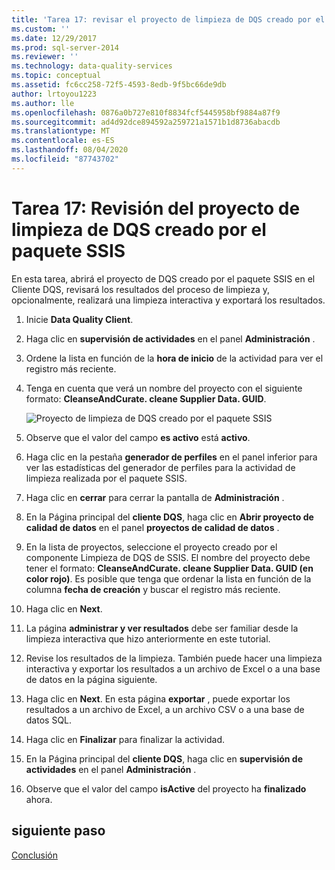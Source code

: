 ```yaml
---
title: 'Tarea 17: revisar el proyecto de limpieza de DQS creado por el paquete SSIS | Microsoft Docs'
ms.custom: ''
ms.date: 12/29/2017
ms.prod: sql-server-2014
ms.reviewer: ''
ms.technology: data-quality-services
ms.topic: conceptual
ms.assetid: fc6cc258-72f5-4593-8edb-9f5bc66de9db
author: lrtoyou1223
ms.author: lle
ms.openlocfilehash: 0876a0b727e810f8834fcf5445958bf9884a87f9
ms.sourcegitcommit: ad4d92dce894592a259721a1571b1d8736abacdb
ms.translationtype: MT
ms.contentlocale: es-ES
ms.lasthandoff: 08/04/2020
ms.locfileid: "87743702"
---
```

# <a name="task-17-reviewing-dqs-cleansing-project-created-by-the-ssis-package"></a>Tarea 17: Revisión del proyecto de limpieza de DQS creado por el paquete SSIS
  En esta tarea, abrirá el proyecto de DQS creado por el paquete SSIS en el Cliente DQS, revisará los resultados del proceso de limpieza y, opcionalmente, realizará una limpieza interactiva y exportará los resultados.  
  
1.  Inicie **Data Quality Client**.  
  
2.  Haga clic en **supervisión de actividades** en el panel **Administración** .  
  
3.  Ordene la lista en función de la **hora de inicio** de la actividad para ver el registro más reciente.  
  
4.  Tenga en cuenta que verá un nombre del proyecto con el siguiente formato: **CleanseAndCurate. cleane Supplier Data. GUID**.  
  
     ![Proyecto de limpieza de DQS creado por el paquete SSIS](../../2014/tutorials/media/et-reviewingdqscpcreatedbythessispackage.jpg "Proyecto de limpieza de DQS creado por el paquete SSIS")  
  
5.  Observe que el valor del campo **es activo** está **activo**.  
  
6.  Haga clic en la pestaña **generador de perfiles** en el panel inferior para ver las estadísticas del generador de perfiles para la actividad de limpieza realizada por el paquete SSIS.  
  
7.  Haga clic en **cerrar** para cerrar la pantalla de **Administración** .  
  
8.  En la Página principal del **cliente DQS**, haga clic en **Abrir proyecto de calidad de datos** en el panel **proyectos de calidad de datos** .  
  
9. En la lista de proyectos, seleccione el proyecto creado por el componente Limpieza de DQS de SSIS. El nombre del proyecto debe tener el formato: **CleanseAndCurate. cleane Supplier Data. GUID (en color rojo)**. Es posible que tenga que ordenar la lista en función de la columna **fecha de creación** y buscar el registro más reciente.  
  
10. Haga clic en **Next**.  
  
11. La página **administrar y ver resultados** debe ser familiar desde la limpieza interactiva que hizo anteriormente en este tutorial.  
  
12. Revise los resultados de la limpieza. También puede hacer una limpieza interactiva y exportar los resultados a un archivo de Excel o a una base de datos en la página siguiente.  
  
13. Haga clic en **Next**. En esta página **exportar** , puede exportar los resultados a un archivo de Excel, a un archivo CSV o a una base de datos SQL.  
  
14. Haga clic en **Finalizar** para finalizar la actividad.  
  
15. En la Página principal del **cliente DQS**, haga clic en **supervisión de actividades** en el panel **Administración** .  
  
16. Observe que el valor del campo **isActive** del proyecto ha **finalizado** ahora.  
  
## <a name="next-step"></a>siguiente paso  
 [Conclusión](../../2014/tutorials/conclusion.md)  
  
  

